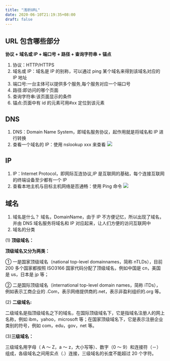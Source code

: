 ```yaml
---
title: "浅析URL"
date: 2020-06-10T21:19:35+08:00
draft: false
---
```


## URL 包含哪些部分

**协议 + 域名或 IP + 端口号 + 路径 + 查询字符串 + 锚点**

1. 协议：HTTP/HTTPS
2. 域名或 IP：域名是 IP 的别称，可以通过 ping 某个域名来得到该域名对应的 IP 地址
3. 端口号:一台主体可以提供多个服务,每个服务对应一个端口号
4. 路径:即访问的哪个页面
5. 查询字符串:该页面显示的条件
6. 锚点:页面中有 id 的元素可用#xx 定位到该元素

## DNS

1. DNS：Domain Name System，即域名服务协议，起作用就是将域名和 IP 进行转换
2. 查看一个域名的 IP：使用 nslookup xxx 来查看
   ![](/images/nslookup.png)

## IP

1. IP：Internet Protocol，即网际互连协议,IP 是互联网的基础，每个连接互联网的终端设备至少都有一个 IP
2. 查看本地主机与目标主机网络是否通畅：使用 Ping 命令
   ![](/images/ping.png)

## 域名

1. 域名是什么？
   域名，DomainName，由于 IP 不方便记忆，所以出现了域名，并由
   DNS 域名服务将域名和 IP 对应起来，让人们方便的访问互联网中
2. 域名的分类

(1) **顶级域名：**

**顶级域名又分为两类：**

① 一是国家顶级域名（national top-level domainnames，简称 nTLDs），目前 200 多个国家都按照 ISO3166 国家代码分配了顶级域名，例如中国是 cn，美国是 us，日本是 jp 等；

② 二是国际顶级域名（international top-level domain names，简称 iTDs），例如表示工商企业的 .Com，表示网络提供商的.net，表示非盈利组织的.org 等。

(2) **二级域名:**

二级域名是指顶级域名之下的域名，在国际顶级域名下，它是指域名注册人的网上名称，例如 ibm，yahoo，microsoft 等；在国家顶级域名下，它是表示注册企业类别的符号，例如 com，edu，gov，net 等。

(3)**三级域名：**

三级域名用字母（ A ～ Z，a ～ z，大小写等）、数字（0 ～ 9）和连接符（－）组成，各级域名之间用实点（.）连接，三级域名的长度不能超过 20 个字符。
